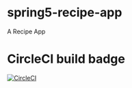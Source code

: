 # spring5-recipe-app
A Recipe App

# CircleCI build badge
[![CircleCI](https://dl.circleci.com/status-badge/img/gh/alperarslannn/spring5-recipe-app-1/tree/master.svg?style=svg)](https://dl.circleci.com/status-badge/redirect/gh/alperarslannn/spring5-recipe-app-1/tree/master)
